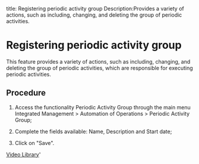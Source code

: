title: Registering periodic activity group
Description:Provides a variety of actions, such as including, changing, and deleting the group of periodic activities.
# Registering periodic activity group

This feature provides a variety of actions, such as including, changing, and deleting the group of periodic activities, which are responsible for executing periodic activities.

Procedure
-----------

1.  Access the functionality Periodic Activity Group through the main menu
    Integrated Management \> Automation of Operations \> Periodic Activity
    Group;

2.  Complete the fields available: Name, Description and Start date;

3.  Click on "Save".

<i class='fa fa-youtube-play  fa-2x' style='color:#97ce17;vertical-align: middle;'> </i> [Video Library](https://www.youtube.com/playlist?list=PLB5qK2uzf2ROEeoHh3EbsZJxjr9hJSLIV)'
